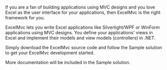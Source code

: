 If you are a fan of building applications using MVC designs and you love Excel as the user interface for your applications,
then ExcelMvc is the right framework for you.

ExcelMvc lets you write Excel applications like Silverlight/WPF or WinForm applications using MVC designs. You define your 
applications' views in Excel and implement their models and view models (controllers) in .NET.

Simply download the ExcelMvc source code and follow the Sample solution to get your ExcelMvc development started.

 More documentation will be included in the Sample solution.

